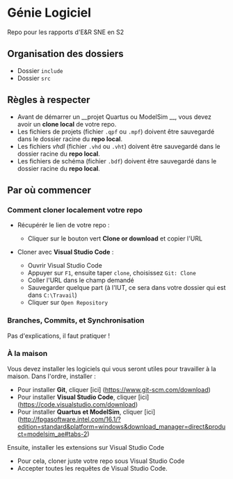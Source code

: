 # Génie Logiciel

Repo pour les rapports d'E&R SNE en S2

## Organisation des dossiers

* Dossier `include`
* Dossier `src`

## Règles à respecter

* Avant de démarrer un __projet Quartus ou ModelSim __, vous devez avoir un __clone local__ de votre
repo.
* Les fichiers de projets (fichier `.qpf` ou `.mpf`) doivent être sauvegardé
dans le dossier racine du __repo local__.
* Les fichiers _vhdl_ (fichier `.vhd` ou `.vht`) doivent être sauvegardé
dans le dossier racine du __repo local__.
* Les fichiers de schéma (fichier `.bdf`) doivent être sauvegardé
dans le dossier racine du __repo local__.

## Par où commencer

### Comment cloner localement votre repo

* Récupérér le lien de votre repo :
    * Cliquer sur le bouton vert __Clone or download__ et copier l'URL

* Cloner avec __Visual Studio Code__ :
    * Ouvrir Visual Studio Code
    * Appuyer sur `F1`, ensuite taper `clone`, choisissez `Git: Clone`
    * Coller l'URL dans le champ demandé
    * Sauvegarder quelque part (à l'IUT, ce sera dans votre dossier qui est
    dans `C:\Travail`)
    * Cliquer sur `Open Repository`


### Branches, Commits, et Synchronisation
Pas d'explications, il faut pratiquer !

### À la maison

Vous devez installer les logiciels qui vous seront utiles pour travailler à
la maison. Dans l'ordre, installer :
* Pour installer **Git**, cliquer [ici] (https://www.git-scm.com/download)
* Pour installer **Visual Studio Code**, cliquer [ici] (https://code.visualstudio.com/download)
* Pour installer **Quartus et ModelSim**, cliquer [ici] (http://fpgasoftware.intel.com/16.1/?edition=standard&platform=windows&download_manager=direct&product=modelsim_ae#tabs-2)

Ensuite, installer les extensions sur Visual Studio Code
* Pour cela, cloner juste votre repo sous Visual Studio Code
* Accepter toutes les requêtes de Visual Studio Code.
